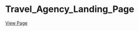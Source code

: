 # Travel_Agency_Landing_Page



[View Page]( https://ahmed-elbessfy.github.io/Travel_Agency_Landing_Page/)

